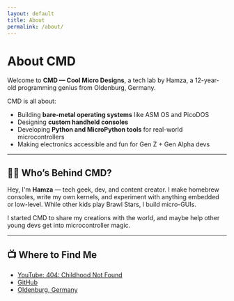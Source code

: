```yaml
---
layout: default
title: About
permalink: /about/
---
```


# About CMD

Welcome to **CMD — Cool Micro Designs**, a tech lab by Hamza, a 12-year-old programming genius from Oldenburg, Germany.

CMD is all about:

- Building **bare-metal operating systems** like ASM OS and PicoDOS
- Designing **custom handheld consoles**
- Developing **Python and MicroPython tools** for real-world microcontrollers
- Making electronics accessible and fun for Gen Z + Gen Alpha devs

---

## 👨‍💻 Who’s Behind CMD?

Hey, I'm **Hamza** — tech geek, dev, and content creator. I make homebrew consoles, write my own kernels, and experiment with anything embedded or low-level. While other kids play Brawl Stars, I build micro-GUIs.

I started CMD to share my creations with the world, and maybe help other young devs get into microcontroller magic.

---

## 📺 Where to Find Me

- [YouTube: 404: Childhood Not Found](https://youtube.com/@404CNFShorts)
- [GitHub](https://github.com/Hamuza11)
- [Oldenburg, Germany](https://en.wikipedia.org/wiki/Oldenburg)

